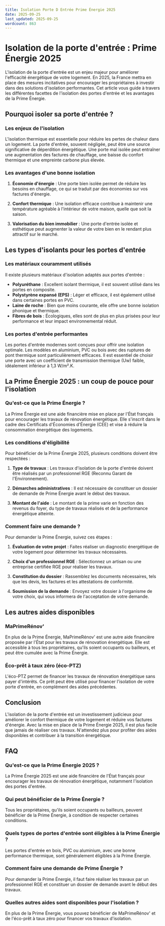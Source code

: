 ```yaml
---
title: Isolation Porte D Entrée Prime Énergie 2025
date: 2025-09-25
last_updated: 2025-09-25
wordcount: 863
---
```


# Isolation de la porte d'entrée : Prime Énergie 2025

L'isolation de la porte d'entrée est un enjeu majeur pour améliorer l'efficacité énergétique de votre logement. En 2025, la France mettra en place des mesures incitatives pour encourager les propriétaires à investir dans des solutions d'isolation performantes. Cet article vous guide à travers les différentes facettes de l'isolation des portes d'entrée et les avantages de la Prime Énergie.

## Pourquoi isoler sa porte d'entrée ?

### Les enjeux de l'isolation

L'isolation thermique est essentielle pour réduire les pertes de chaleur dans un logement. La porte d'entrée, souvent négligée, peut être une source significative de déperdition énergétique. Une porte mal isolée peut entraîner une augmentation des factures de chauffage, une baisse du confort thermique et une empreinte carbone plus élevée.

### Les avantages d'une bonne isolation

1. **Économie d'énergie** : Une porte bien isolée permet de réduire les besoins en chauffage, ce qui se traduit par des économies sur vos factures d'énergie.
   
2. **Confort thermique** : Une isolation efficace contribue à maintenir une température agréable à l'intérieur de votre maison, quelle que soit la saison.

3. **Valorisation du bien immobilier** : Une porte d'entrée isolée et esthétique peut augmenter la valeur de votre bien en le rendant plus attractif sur le marché.

## Les types d'isolants pour les portes d'entrée

### Les matériaux couramment utilisés

Il existe plusieurs matériaux d'isolation adaptés aux portes d'entrée :

- **Polyuréthane** : Excellent isolant thermique, il est souvent utilisé dans les portes en composite.
- **Polystyrène expansé (EPS)** : Léger et efficace, il est également utilisé dans certaines portes en PVC.
- **Laine de roche** : Bien que moins courante, elle offre une bonne isolation phonique et thermique.
- **Fibres de bois** : Écologiques, elles sont de plus en plus prisées pour leur performance et leur impact environnemental réduit.

### Les portes d'entrée performantes

Les portes d'entrée modernes sont conçues pour offrir une isolation optimale. Les modèles en aluminium, PVC ou bois avec des ruptures de pont thermique sont particulièrement efficaces. Il est essentiel de choisir une porte avec un coefficient de transmission thermique (Uw) faible, idéalement inférieur à 1,3 W/m².K.

## La Prime Énergie 2025 : un coup de pouce pour l'isolation

### Qu'est-ce que la Prime Énergie ?

La Prime Énergie est une aide financière mise en place par l'État français pour encourager les travaux de rénovation énergétique. Elle s'inscrit dans le cadre des Certificats d'Économies d'Énergie (CEE) et vise à réduire la consommation énergétique des logements.

### Les conditions d'éligibilité

Pour bénéficier de la Prime Énergie 2025, plusieurs conditions doivent être respectées :

1. **Type de travaux** : Les travaux d'isolation de la porte d'entrée doivent être réalisés par un professionnel RGE (Reconnu Garant de l'Environnement).
   
2. **Démarches administratives** : Il est nécessaire de constituer un dossier de demande de Prime Énergie avant le début des travaux.

3. **Montant de l'aide** : Le montant de la prime varie en fonction des revenus du foyer, du type de travaux réalisés et de la performance énergétique atteinte.

### Comment faire une demande ?

Pour demander la Prime Énergie, suivez ces étapes :

1. **Évaluation de votre projet** : Faites réaliser un diagnostic énergétique de votre logement pour déterminer les travaux nécessaires.
   
2. **Choix d'un professionnel RGE** : Sélectionnez un artisan ou une entreprise certifiée RGE pour réaliser les travaux.

3. **Constitution du dossier** : Rassemblez les documents nécessaires, tels que les devis, les factures et les attestations de conformité.

4. **Soumission de la demande** : Envoyez votre dossier à l'organisme de votre choix, qui vous informera de l'acceptation de votre demande.

## Les autres aides disponibles

### MaPrimeRénov'

En plus de la Prime Énergie, MaPrimeRénov' est une autre aide financière proposée par l'État pour les travaux de rénovation énergétique. Elle est accessible à tous les propriétaires, qu'ils soient occupants ou bailleurs, et peut être cumulée avec la Prime Énergie.

### Éco-prêt à taux zéro (éco-PTZ)

L'éco-PTZ permet de financer les travaux de rénovation énergétique sans payer d'intérêts. Ce prêt peut être utilisé pour financer l'isolation de votre porte d'entrée, en complément des aides précédentes.

## Conclusion

L'isolation de la porte d'entrée est un investissement judicieux pour améliorer le confort thermique de votre logement et réduire vos factures d'énergie. Avec la mise en place de la Prime Énergie 2025, il est plus facile que jamais de réaliser ces travaux. N'attendez plus pour profiter des aides disponibles et contribuer à la transition énergétique.

## FAQ

### Qu'est-ce que la Prime Énergie 2025 ?

La Prime Énergie 2025 est une aide financière de l'État français pour encourager les travaux de rénovation énergétique, notamment l'isolation des portes d'entrée.

### Qui peut bénéficier de la Prime Énergie ?

Tous les propriétaires, qu'ils soient occupants ou bailleurs, peuvent bénéficier de la Prime Énergie, à condition de respecter certaines conditions.

### Quels types de portes d'entrée sont éligibles à la Prime Énergie ?

Les portes d'entrée en bois, PVC ou aluminium, avec une bonne performance thermique, sont généralement éligibles à la Prime Énergie.

### Comment faire une demande de Prime Énergie ?

Pour demander la Prime Énergie, il faut faire réaliser les travaux par un professionnel RGE et constituer un dossier de demande avant le début des travaux.

### Quelles autres aides sont disponibles pour l'isolation ?

En plus de la Prime Énergie, vous pouvez bénéficier de MaPrimeRénov' et de l'éco-prêt à taux zéro pour financer vos travaux d'isolation.